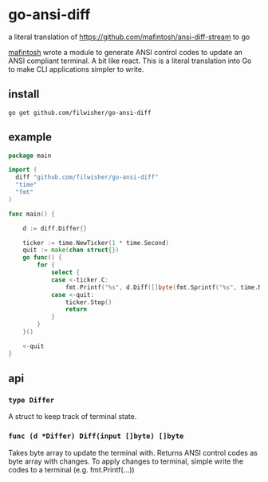# go-ansi-diff
a literal translation of https://github.com/mafintosh/ansi-diff-stream to go

[mafintosh](https://github.comc/mafintosh) wrote a module to generate ANSI control codes to update an ANSI compliant terminal. A bit like react. This is a literal translation into Go to make CLI applications simpler to write.

## install

```go get github.com/filwisher/go-ansi-diff```

## example

```go
package main

import (
  diff "github.com/filwisher/go-ansi-diff"
  "time"
  "fmt"
)

func main() {

	d := diff.Differ{}

	ticker := time.NewTicker(1 * time.Second)
	quit := make(chan struct{})
	go func() {
		for {
			select {
			case <-ticker.C:
				fmt.Printf("%s", d.Diff([]byte(fmt.Sprintf("%s", time.Now().String()))))
			case <-quit:
				ticker.Stop()
				return
			}
		}
	}()

	<-quit
}
```

## api

### ```type Differ```
A struct to keep track of terminal state.

### ```func (d *Differ) Diff(input []byte) []byte```
Takes byte array to update the terminal with. Returns ANSI control codes as byte array with changes. To apply changes to terminal, simple write the codes to a terminal (e.g. fmt.Printf(...))
